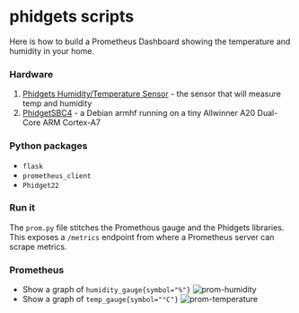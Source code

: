 # phidgets scripts

Here is how to build a Prometheus Dashboard showing the temperature and humidity in your home.

### Hardware
1. [Phidgets Humidity/Temperature Sensor](https://www.phidgets.com/?prodid=96) - the sensor that will measure temp and humidity
2. [PhidgetSBC4](https://www.phidgets.com/?prodid=969) - a Debian armhf running on a tiny Allwinner A20 	Dual-Core ARM Cortex-A7

### Python packages
 - `flask`
 - `prometheus_client`
 - `Phidget22`

### Run it
The `prom.py` file stitches the Promethous gauge and the Phidgets libraries. This exposes a `/metrics` endpoint from where a Prometheus server can scrape metrics.

### Prometheus
- Show a graph of `humidity_gauge{symbol="%"}` ![prom-humidity](https://github.com/draychev/phidgets/assets/49918230/d8269610-cf66-4790-82fa-9d4ac7eba61e)
- Show a graph of `temp_gauge{symbol="°C"}` ![prom-temperature](https://github.com/draychev/phidgets/assets/49918230/8b9b7e78-68cd-40c7-9e40-49e9bb3fa8ae)
